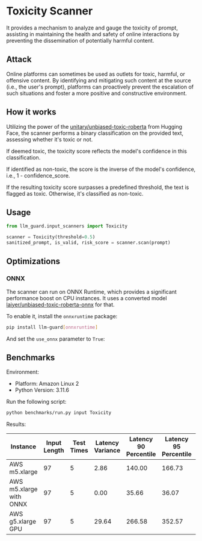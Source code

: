 # Toxicity Scanner

It provides a mechanism to analyze and gauge the toxicity of prompt, assisting in maintaining the health and safety of
online interactions by preventing the dissemination of potentially harmful content.

## Attack

Online platforms can sometimes be used as outlets for toxic, harmful, or offensive content. By identifying and
mitigating such content at the source (i.e., the user's prompt), platforms can proactively prevent the escalation of
such situations and foster a more positive and constructive environment.

## How it works

Utilizing the power of the [unitary/unbiased-toxic-roberta](https://huggingface.co/unitary/unbiased-toxic-roberta) from
Hugging Face, the scanner performs a binary classification on the provided text, assessing whether it's toxic or not.

If deemed toxic, the toxicity score reflects the model's confidence in this classification.

If identified as non-toxic, the score is the inverse of the model's confidence, i.e., 1 - confidence_score.

If the resulting toxicity score surpasses a predefined threshold, the text is flagged as toxic. Otherwise, it's
classified as non-toxic.

## Usage

```python
from llm_guard.input_scanners import Toxicity

scanner = Toxicity(threshold=0.5)
sanitized_prompt, is_valid, risk_score = scanner.scan(prompt)
```

## Optimizations

### ONNX

The scanner can run on ONNX Runtime, which provides a significant performance boost on CPU instances. It uses a converted model [laiyer/unbiased-toxic-roberta-onnx](https://huggingface.co/laiyer/unbiased-toxic-roberta-onnx) for that.

To enable it, install the `onnxruntime` package:

```sh
pip install llm-guard[onnxruntime]
```

And set the `use_onnx` parameter to `True`:

## Benchmarks

Environment:

- Platform: Amazon Linux 2
- Python Version: 3.11.6

Run the following script:

```sh
python benchmarks/run.py input Toxicity
```

Results:

| Instance                | Input Length | Test Times | Latency Variance | Latency 90 Percentile | Latency 95 Percentile | Latency 99 Percentile | Average Latency (ms) | QPS     |
|-------------------------|--------------|------------|------------------|-----------------------|-----------------------|-----------------------|----------------------|---------|
| AWS m5.xlarge           | 97           | 5          | 2.86             | 140.00                | 166.73                | 188.11                | 86.41                | 1122.57 |
| AWS m5.xlarge with ONNX | 97           | 5          | 0.00             | 35.66                 | 36.07                 | 36.40                 | 34.59                | 2804.45 |
| AWS g5.xlarge GPU       | 97           | 5          | 29.64            | 266.58                | 352.57                | 421.36                | 94.24                | 1029.32 |
